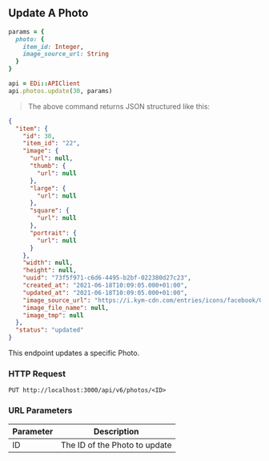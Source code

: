 ## Update A Photo

```ruby
params = {
  photo: {
    item_id: Integer,
    image_source_url: String
  }
}

api = EDi::APIClient
api.photos.update(30, params)
```

> The above command returns JSON structured like this:

```json
{
  "item": {
    "id": 30,
    "item_id": "22",
    "image": {
      "url": null,
      "thumb": {
        "url": null
      },
      "large": {
        "url": null
      },
      "square": {
        "url": null
      },
      "portrait": {
        "url": null
      }
    },
    "width": null,
    "height": null,
    "uuid": "73f5f971-c6d6-4495-b2bf-022380d27c23",
    "created_at": "2021-06-18T10:09:05.000+01:00",
    "updated_at": "2021-06-18T10:09:05.000+01:00",
    "image_source_url": "https://i.kym-cdn.com/entries/icons/facebook/000/006/360/gottago.jpg",
    "image_file_name": null,
    "image_tmp": null
  },
  "status": "updated"
}
```

This endpoint updates a specific Photo.

### HTTP Request

`PUT http://localhost:3000/api/v6/photos/<ID>`


### URL Parameters

Parameter | Description
--------- | -----------
ID | The ID of the Photo to update
